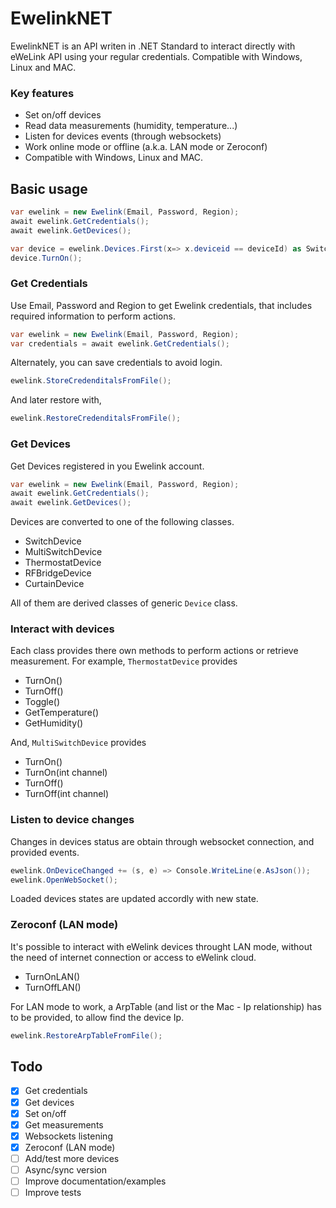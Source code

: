 # EwelinkNET

EwelinkNET is an API writen in .NET Standard to interact directly with eWeLink API using your regular credentials.
Compatible with Windows, Linux and MAC.


### Key features
- Set on/off devices
- Read data measurements (humidity, temperature...)
- Listen for devices events (through websockets)
- Work online mode or offline  (a.k.a. LAN mode or Zeroconf)
- Compatible with Windows, Linux and MAC.


## Basic usage

```c#
var ewelink = new Ewelink(Email, Password, Region);
await ewelink.GetCredentials();
await ewelink.GetDevices();

var device = ewelink.Devices.First(x=> x.deviceid == deviceId) as SwitchDevice;
device.TurnOn();
```

### Get Credentials

Use Email, Password and Region to get Ewelink credentials, that includes required information to perform actions.
```c#
var ewelink = new Ewelink(Email, Password, Region);
var credentials = await ewelink.GetCredentials();
```

Alternately, you can save credentials to avoid login.
```c#
ewelink.StoreCredenditalsFromFile();
```

And later restore with,
```c#
ewelink.RestoreCredenditalsFromFile();
```

### Get Devices

Get Devices registered in you Ewelink account.
```c#
var ewelink = new Ewelink(Email, Password, Region);
await ewelink.GetCredentials();
await ewelink.GetDevices();
```

Devices are converted to one of the following classes.
- SwitchDevice
- MultiSwitchDevice
- ThermostatDevice
- RFBridgeDevice
- CurtainDevice

All of them are derived classes of generic `Device` class.

### Interact with devices

Each class provides there own methods to perform actions or retrieve measurement.
For example, `ThermostatDevice` provides
- TurnOn()
- TurnOff()
- Toggle()
- GetTemperature()
- GetHumidity()

And, `MultiSwitchDevice` provides
- TurnOn()
- TurnOn(int channel)
- TurnOff()
- TurnOff(int channel)

### Listen to device changes

Changes in devices status are obtain through websocket connection, and provided events.
```c#
ewelink.OnDeviceChanged += (s, e) => Console.WriteLine(e.AsJson());
ewelink.OpenWebSocket();
```

Loaded devices states are updated accordly with new state.

### Zeroconf (LAN mode)

It's possible to interact with eWelink devices throught LAN mode, without the need of internet connection or access to eWelink cloud.
- TurnOnLAN()
- TurnOffLAN()

For LAN mode to work, a ArpTable (and list or the Mac - Ip relationship) has to be provided, to allow find the device Ip.
```c#
ewelink.RestoreArpTableFromFile();
```


## Todo
- [x] Get credentials
- [x] Get devices
- [x] Set on/off
- [x] Get measurements
- [x] Websockets listening
- [x] Zeroconf (LAN mode)
- [ ] Add/test more devices
- [ ] Async/sync version
- [ ] Improve documentation/examples
- [ ] Improve tests
